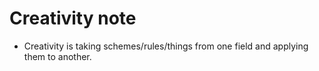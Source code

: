 # Creativity note
- Creativity is taking schemes/rules/things from one field and applying them to another.